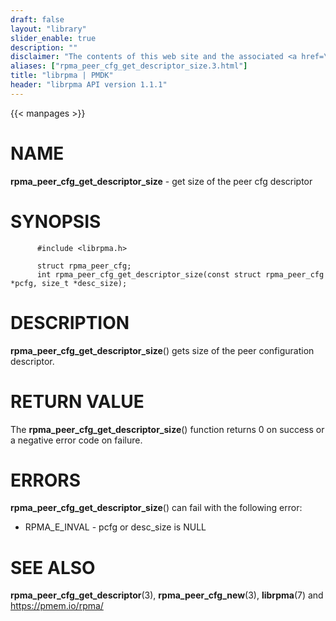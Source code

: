 ```yaml
---
draft: false
layout: "library"
slider_enable: true
description: ""
disclaimer: "The contents of this web site and the associated <a href=\"https://github.com/pmem\">GitHub repositories</a> are BSD-licensed open source."
aliases: ["rpma_peer_cfg_get_descriptor_size.3.html"]
title: "librpma | PMDK"
header: "librpma API version 1.1.1"
---
```

{{< manpages >}}

[comment]: <> (SPDX-License-Identifier: BSD-3-Clause)
[comment]: <> (Copyright 2020-2023, Intel Corporation)

# NAME

**rpma_peer_cfg_get_descriptor_size** - get size of the peer cfg
descriptor

# SYNOPSIS

          #include <librpma.h>

          struct rpma_peer_cfg;
          int rpma_peer_cfg_get_descriptor_size(const struct rpma_peer_cfg *pcfg, size_t *desc_size);

# DESCRIPTION

**rpma_peer_cfg_get_descriptor_size**() gets size of the peer
configuration descriptor.

# RETURN VALUE

The **rpma_peer_cfg_get_descriptor_size**() function returns 0 on
success or a negative error code on failure.

# ERRORS

**rpma_peer_cfg_get_descriptor_size**() can fail with the following
error:

-   RPMA_E\_INVAL - pcfg or desc_size is NULL

# SEE ALSO

**rpma_peer_cfg_get_descriptor**(3), **rpma_peer_cfg_new**(3),
**librpma**(7) and https://pmem.io/rpma/
